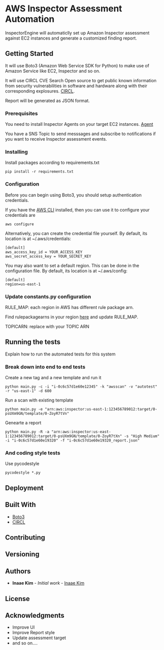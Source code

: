 # AWS Inspector Assessment Automation

InspectorEngine will automaticlly set up Amazon Inspector assessment against EC2 instances and generate a customized finding report.

## Getting Started

It will use Boto3 (Amazon Web Service SDK for Python) to make use of Amazon Service like EC2, Inspector and so on.

It will use CIRCL CVE Search Open source to get public known information from security vulnerabilities in software and hardware along with their corresponding explosures. [CIRCL](https://www.circl.lu/services/cve-search/).

Report will be generated as JSON format.

### Prerequisites

You need to install Inspector Agents on your target EC2 instances. [Agent](https://docs.aws.amazon.com/inspector/latest/userguide/inspector_installing-uninstalling-agents.html)

You have a SNS Topic to send messsages and subscribe to notifications if you want to receive Inspector assessment events.

### Installing

Install packages according to requirements.txt

```
pip install -r requirements.txt
```


### Configuration

Before you can begin using Boto3, you should setup authentication credentials.

If you have the [AWS CLI](https://aws.amazon.com/cli/) installed, then you can use it to configure your credentials are

```
aws configure
```

Alternatively, you can create the credential file yourself. By default, its location is at ~/.aws/credentials:

```
[default]
aws_access_key_id = YOUR_ACCESS_KEY
aws_secret_access_key = YOUR_SECRET_KEY
```

You may also want to set a default region. This can be done in the configuration file. By default, its location is at ~/.aws/config:

```
[default]
region=us-east-1
```

### Update constants.py configuration

RULE_MAP: each region in AWS has different rule package arn.

Find rulepackagearns in your region [here](https://docs.aws.amazon.com/inspector/latest/userguide/inspector_rules-arns.html) and update RULE_MAP.

TOPICARN: replace with your TOPIC ARN


## Running the tests

Explain how to run the automated tests for this system

### Break down into end to end tests

Create a new tag and a new template and run it

```
python main.py -c -i "i-0c6c57d1e60e12345" -k "awsscan" -v "autotest" -r "us-east-1" -d 600
```

Run a scan with existing template

```
python main.py -e "arn:aws:inspector:us-east-1:123456789012:target/0-psUXm9GN/template/0-ZoyR7tVn" 
```

Genearte a report

```
python main.py -R -a "arn:aws:inspector:us-east-1:123456789012:target/0-psUXm9GN/template/0-ZoyR7tXn" -s "High Medium" -i "i-0c6c57d1e60e19320" -f "i-0c6c57d1e60e19320_report.json"
```

### And coding style tests

Use pycodestyle

```
pycodestyle *.py
```

## Deployment


## Built With

* [Boto3](http://www.dropwizard.io/1.0.2/docs/)
* [CIRCL](https://www.circl.lu/services/cve-search/)

## Contributing


## Versioning
 

## Authors

* **Inaae Kim** - *Initial work* - [Inaae Kim](https://github.com/inaaekim)

## License


## Acknowledgments

* Improve UI
* Improve Report style
* Update assessment target
* and so on....

 


